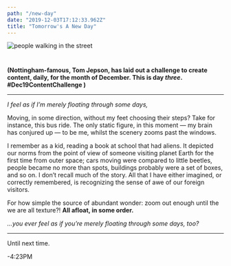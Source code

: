 ```yaml
---
path: "/new-day"
date: "2019-12-03T17:12:33.962Z"
title: "Tomorrow's A New Day"
---
```


<img src="/blog/spots.gif" alt="people walking in the street" style="margin: 0px 0 40px; display: block; max-width: 100%;" />


**(Nottingham-famous, Tom Jepson, has laid out a challenge to create content, daily, for the month of December. This is day _three_. #Dec19ContentChallenge )**    
<hr/>   



_I feel as if I’m merely floating through some days,_

Moving, in some direction, without my feet choosing their steps? Take for instance, this bus ride. The only static figure, in this moment — my brain has conjured up — to be me, whilst the scenery zooms past the windows.  


I remember as a kid, reading a book at school that had aliens. It depicted our norms from the point of view of someone visiting planet Earth for the first time from outer space; cars moving were compared to little beetles, people became no more than spots, buildings probably were a set of boxes, and so on. I don’t recall much of the story. All that I have either imagined, or correctly remembered, is recognizing the sense of awe of our foreign visitors.  


For how simple the source of abundant wonder: zoom out enough until the we are all texture?! **All afloat, in some order.**  


_...you ever feel as if you’re merely floating through some days, too?_  





<hr>  


Until next time.  

-4:23PM